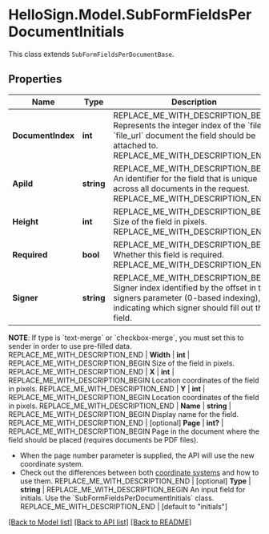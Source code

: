 # HelloSign.Model.SubFormFieldsPerDocumentInitials
This class extends `SubFormFieldsPerDocumentBase`.

## Properties

Name | Type | Description | Notes
------------ | ------------- | ------------- | -------------
**DocumentIndex** | **int** | REPLACE_ME_WITH_DESCRIPTION_BEGIN Represents the integer index of the &#x60;file&#x60; or &#x60;file_url&#x60; document the field should be attached to. REPLACE_ME_WITH_DESCRIPTION_END | 
**ApiId** | **string** | REPLACE_ME_WITH_DESCRIPTION_BEGIN An identifier for the field that is unique across all documents in the request. REPLACE_ME_WITH_DESCRIPTION_END | 
**Height** | **int** | REPLACE_ME_WITH_DESCRIPTION_BEGIN Size of the field in pixels. REPLACE_ME_WITH_DESCRIPTION_END | 
**Required** | **bool** | REPLACE_ME_WITH_DESCRIPTION_BEGIN Whether this field is required. REPLACE_ME_WITH_DESCRIPTION_END | 
**Signer** | **string** | REPLACE_ME_WITH_DESCRIPTION_BEGIN Signer index identified by the offset in the signers parameter (0-based indexing), indicating which signer should fill out the field.

**NOTE**: If type is &#x60;text-merge&#x60; or &#x60;checkbox-merge&#x60;, you must set this to sender in order to use pre-filled data. REPLACE_ME_WITH_DESCRIPTION_END | 
**Width** | **int** | REPLACE_ME_WITH_DESCRIPTION_BEGIN Size of the field in pixels. REPLACE_ME_WITH_DESCRIPTION_END | 
**X** | **int** | REPLACE_ME_WITH_DESCRIPTION_BEGIN Location coordinates of the field in pixels. REPLACE_ME_WITH_DESCRIPTION_END | 
**Y** | **int** | REPLACE_ME_WITH_DESCRIPTION_BEGIN Location coordinates of the field in pixels. REPLACE_ME_WITH_DESCRIPTION_END | 
**Name** | **string** | REPLACE_ME_WITH_DESCRIPTION_BEGIN Display name for the field. REPLACE_ME_WITH_DESCRIPTION_END | [optional] 
**Page** | **int?** | REPLACE_ME_WITH_DESCRIPTION_BEGIN Page in the document where the field should be placed (requires documents be PDF files).

- When the page number parameter is supplied, the API will use the new coordinate system.
- Check out the differences between both [coordinate systems](https://faq.hellosign.com/hc/en-us/articles/217115577) and how to use them. REPLACE_ME_WITH_DESCRIPTION_END | [optional] 
**Type** | **string** | REPLACE_ME_WITH_DESCRIPTION_BEGIN An input field for initials. Use the &#x60;SubFormFieldsPerDocumentInitials&#x60; class. REPLACE_ME_WITH_DESCRIPTION_END | [default to "initials"]

[[Back to Model list]](../README.md#documentation-for-models) [[Back to API list]](../README.md#documentation-for-api-endpoints) [[Back to README]](../README.md)

